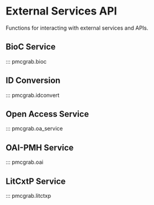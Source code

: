 # External Services API

Functions for interacting with external services and APIs.

## BioC Service

::: pmcgrab.bioc

## ID Conversion

::: pmcgrab.idconvert

## Open Access Service

::: pmcgrab.oa_service

## OAI-PMH Service

::: pmcgrab.oai

## LitCxtP Service

::: pmcgrab.litctxp
